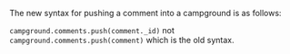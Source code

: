 The new syntax for pushing a comment into a campground is as follows:

`campground.comments.push(comment._id)` not 
`campground.comments.push(comment)` which is the old syntax.